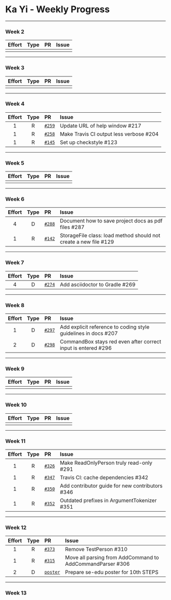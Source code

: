 # Ka Yi - Weekly Progress

---

### Week 2

Effort| Type | PR | Issue
:----:|:----:|:-----------|:------
 |  | | 

---

### Week 3

Effort| Type | PR | Issue
:----:|:----:|:-----------|:------
 |  |  | 

---

### Week 4

Effort| Type | PR | Issue
:----:|:----:|:-----------|:------
1 | R | [`#259`](https://github.com/se-edu/addressbook-level4/pull/259) | Update URL of help window #217
1 | R | [`#258`](https://github.com/se-edu/addressbook-level4/pull/258) | Make Travis CI output less verbose #204
1 | R | [`#145`](https://github.com/se-edu/addressbook-level2/pull/145) | Set up checkstyle #123

---

### Week 5

Effort| Type | PR | Issue
:----:|:----:|:-----------|:------
 |  |  |

---

### Week 6

Effort| Type | PR | Issue
:----:|:----:|:-----------|:------
4 | D | [`#288`](https://github.com/se-edu/addressbook-level4/pull/288) | Document how to save project docs as pdf files #287
1 | R | [`#142`](https://github.com/se-edu/addressbook-level2/pull/142) | StorageFile class: load method should not create a new file #129

---

### Week 7

Effort| Type | PR | Issue
:----:|:----:|:-----------|:------
4 | D | [`#274`](https://github.com/se-edu/addressbook-level4/pull/274) | Add asciidoctor to Gradle #269

---

### Week 8

Effort| Type | PR | Issue
:----:|:----:|:-----------|:------
1 | D | [`#297`](https://github.com/se-edu/addressbook-level4/pull/297) | Add explicit reference to coding style guidelines in docs #207
2 | D | [`#298`](https://github.com/se-edu/addressbook-level4/pull/298) | CommandBox stays red even after correct input is entered #296

---

### Week 9

Effort| Type | PR | Issue
:----:|:----:|:-----------|:------
 |  |  |

---

### Week 10

Effort| Type | PR | Issue
:----:|:----:|:-----------|:------
 |  |  |

---

### Week 11

Effort| Type | PR | Issue
:----:|:----:|:-----------|:------
1 | R | [`#326`](https://github.com/se-edu/addressbook-level4/pull/326) | Make ReadOnlyPerson truly read-only #291
1 | R | [`#347`](https://github.com/se-edu/addressbook-level4/pull/347) | Travis CI: cache dependencies #342
1 | R | [`#350`](https://github.com/se-edu/addressbook-level4/pull/350) | Add contributor guide for new contributors #346
1 | R | [`#352`](https://github.com/se-edu/addressbook-level4/pull/352) | Outdated prefixes in ArgumentTokenizer #351

---

### Week 12

Effort| Type | PR | Issue
:----:|:----:|:-----------|:------
1 | R | [`#373`](https://github.com/se-edu/addressbook-level4/pull/373) | Remove TestPerson #310
1 | R | [`#315`](https://github.com/se-edu/addressbook-level4/pull/315) | Move all parsing from AddCommand to AddCommandParser #306
2 | D | [`poster`](http://www.comp.nus.edu.sg/~gohydj/poster.png) | Prepare se-edu poster for 10th STEPS

---

### Week 13

